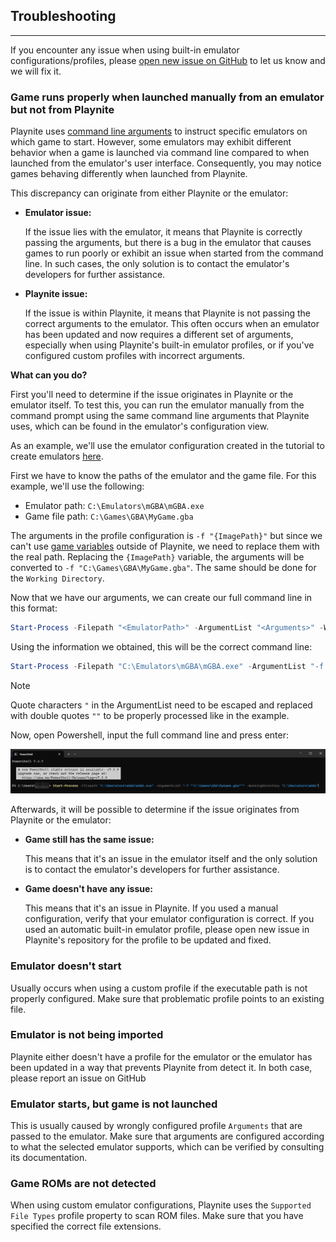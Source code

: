 ## Troubleshooting

---------------------

If you encounter any issue when using built-in emulator configurations/profiles, please [open new issue on GitHub](https://github.com/JosefNemec/Playnite/issues/) to let us know and we will fix it.

### Game runs properly when launched manually from an emulator but not from Playnite

Playnite uses [command line arguments](https://www.bleepingcomputer.com/tutorials/understanding-command-line-arguments-and-how-to-use-them/) to instruct specific emulators on which game to start. However, some emulators may exhibit different behavior when a game is launched via command line compared to when launched from the emulator's user interface. Consequently, you may notice games behaving differently when launched from Playnite.

This discrepancy can originate from either Playnite or the emulator:

- **Emulator issue:**
 
  If the issue lies with the emulator, it means that Playnite is correctly passing the arguments, but there is a bug in the emulator that causes games to run poorly or exhibit an issue when started from the command line. In such cases, the only solution is to contact the emulator's developers for further assistance.

- **Playnite issue:**
 
  If the issue is within Playnite, it means that Playnite is not passing the correct arguments to the emulator. This often occurs when an emulator has been updated and now requires a different set of arguments, especially when using Playnite's built-in emulator profiles, or if you've configured custom profiles with incorrect arguments.

**What can you do?**

First you'll need to determine if the issue originates in Playnite or the emulator itself. To test this, you can run the emulator manually from the command prompt using the same command line arguments that Playnite uses, which can be found in the emulator's configuration view.

As an example, we'll use the emulator configuration created in the tutorial to create emulators [here](addingNewEmulators.md#manual-emulator-configuration).

First we have to know the paths of the emulator and the game file. For this example, we'll use the following:

- Emulator path: `C:\Emulators\mGBA\mGBA.exe`
- Game file path: `C:\Games\GBA\MyGame.gba`

The arguments in the profile configuration is `-f "{ImagePath}"` but since we can't use [game variables](../../advanced/gameVariables.md) outside of Playnite, we need to replace them with the real path. Replacing the `{ImagePath}` variable, the arguments will be converted to `-f "C:\Games\GBA\MyGame.gba"`. The same should be done for the `Working Directory`.

Now that we have our arguments, we can create our full command line in this format:

```powershell
Start-Process -Filepath "<EmulatorPath>" -ArgumentList "<Arguments>" -WorkingDirectory "<EmulatorDirectory>" 
```

Using the information we obtained, this will be the correct command line:
```powershell
Start-Process -Filepath "C:\Emulators\mGBA\mGBA.exe" -ArgumentList "-f ""C:\Games\GBA\MyGame.gba""" -WorkingDirectory "C:\Emulators\mGBA"
```

> [!NOTE]
> Quote characters `"` in the ArgumentList need to be escaped and replaced with double quotes `""` to be properly processed like in the example.

Now, open Powershell, input the full command line and press enter:

![Emulation_EmuStartCmdLineExample](images/Emulation_EmuStartCmdLineExample.png)

Afterwards, it will be possible to determine if the issue originates from Playnite or the emulator:

- **Game still has the same issue:**
  
  This means that it's an issue in the emulator itself and the only solution is to contact the emulator's developers for further assistance.
- **Game doesn't have any issue:**
  
  This means that it's an issue in Playnite. If you used a manual configuration, verify that your emulator configuration is correct. If you used an automatic built-in emulator profile, please open new issue in Playnite's repository for the profile to be updated and fixed.

### Emulator doesn't start

Usually occurs when using a custom profile if the executable path is not properly configured. Make sure that problematic profile points to an existing file.

### Emulator is not being imported

Playnite either doesn't have a profile for the emulator or the emulator has been updated in a way that prevents Playnite from detect it. In both case, please report an issue on GitHub

### Emulator starts, but game is not launched

This is usually caused by wrongly configured profile `Arguments` that are passed to the emulator. Make sure that arguments are configured according to what the selected emulator supports, which can be verified by consulting its documentation.

### Game ROMs are not detected

When using custom emulator configurations, Playnite uses the `Supported File Types` profile property to scan ROM files. Make sure that you have specified the correct file extensions.